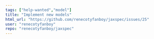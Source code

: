 ```yaml
---
tags: ["help-wanted","model"]
title: "Implement new models"
html_url: "https://github.com/renecotyfanboy/jaxspec/issues/25"
user: "renecotyfanboy"
repo: "renecotyfanboy/jaxspec"
---
```


